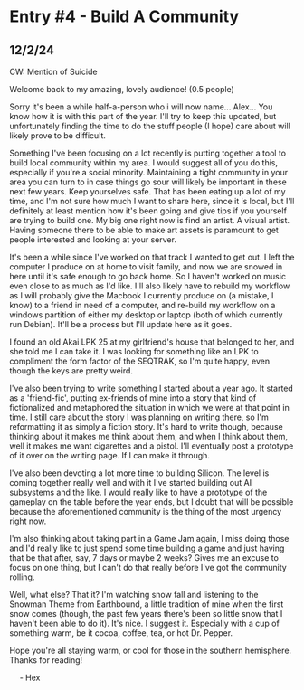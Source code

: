 # Entry #4 - Build A Community
## 12/2/24
CW: Mention of Suicide

Welcome back to my amazing, lovely audience! (0.5 people)

Sorry it's been a while half-a-person who i will now name... Alex... You know how it is with this part of the year. I'll try to keep this updated, but unfortunately finding the time to do the stuff people (I hope) care about will likely prove to be difficult.

Something I've been focusing on a lot recently is putting together a tool to build local community within my area. I would suggest all of you do this, especially if you're a social minority. Maintaining a tight community in your area you can turn to in case things go sour will likely be important in these next few years. Keep yourselves safe. That has been eating up a lot of my time, and I'm not sure how much I want to share here, since it is local, but I'll definitely at least mention how it's been going and give tips if you yourself are trying to build one. My big one right now is find an artist. A visual artist. Having someone there to be able to make art assets is paramount to get people interested and looking at your server.

It's been a while since I've worked on that track I wanted to get out. I left the computer I produce on at home to visit family, and now we are snowed in here until it's safe enough to go back home. So I haven't worked on music even close to as much as I'd like. I'll also likely have to rebuild my workflow as I will probably give the Macbook I currently produce on (a mistake, I know) to a friend in need of a computer, and re-build my workflow on a windows partition of either my desktop or laptop (both of which currently run Debian). It'll be a process but I'll update here as it goes.

I found an old Akai LPK 25 at my girlfriend's house that belonged to her, and she told me I can take it. I was looking for something like an LPK to compliment the form factor of the SEQTRAK, so I'm quite happy, even though the keys are pretty weird.

I've also been trying to write something I started about a year ago. It started as a 'friend-fic', putting ex-friends of mine into a story that kind of fictionalized and metaphored the situation in which we were at that point in time. I still care about the story I was planning on writing there, so I'm reformatting it as simply a fiction story. It's hard to write though, because thinking about it makes me think about them, and when I think about them, well it makes me want cigarettes and a pistol. I'll eventually post a prototype of it over on the writing page. If I can make it through.

I've also been devoting a lot more time to building Silicon. The level is coming together really well and with it I've started building out AI subsystems and the like. I would really like to have a prototype of the gameplay on the table before the year ends, but I doubt that will be possible because the aforementioned community is the thing of the most urgency right now.

I'm also thinking about taking part in a Game Jam again, I miss doing those and I'd really like to just spend some time building a game and just having that be that after, say, 7 days or maybe 2 weeks? Gives me an excuse to focus on one thing, but I can't do that really before I've got the community rolling.

Well, what else? That it? I'm watching snow fall and listening to the Snowman Theme from Earthbound, a little tradition of mine when the first snow comes (though, the past few years there's been so little snow that I haven't been able to do it). It's nice. I suggest it. Especially with a cup of something warm, be it cocoa, coffee, tea, or hot Dr. Pepper.

Hope you're all staying warm, or cool for those in the southern hemisphere. Thanks for reading!

&emsp; - Hex